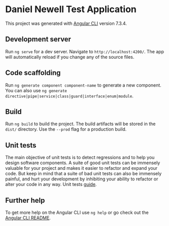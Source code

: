 # Daniel Newell Test Application

This project was generated with [Angular CLI](https://github.com/angular/angular-cli) version 7.3.4.

## Development server

Run `ng serve` for a dev server. Navigate to `http://localhost:4200/`. The app will automatically reload if you change any of the source files.

## Code scaffolding

Run `ng generate component component-name` to generate a new component. You can also use `ng generate directive|pipe|service|class|guard|interface|enum|module`.

## Build

Run `ng build` to build the project. The build artifacts will be stored in the `dist/` directory. Use the `--prod` flag for a production build.

## Unit tests
The main objective of unit tests is to detect regressions and to help you design software components. A suite of good unit tests can be immensely valuable for your project and makes it easier to refactor and expand your code. But keep in mind that a suite of bad unit tests can also be immensely painful, and hurt your development by inhibiting your ability to refactor or alter your code in any way.
Unit tests [guide](wiki/UNIT_TESTING.md).

## Further help

To get more help on the Angular CLI use `ng help` or go check out the [Angular CLI README](https://github.com/angular/angular-cli/blob/master/README.md).
